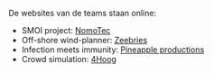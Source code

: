 
De websites van de teams staan online:

* SMOI project: [NomoTec](http://www.projects.science.uu.nl/SMOINj14/#home)
* Off-shore wind-planner: [Zeebries](http://www.projects.science.uu.nl/FugroNj14/Pico/about)
* Infection meets immunity: [Pineapple productions](http://www.projects.science.uu.nl/IenINj14/)
* Crowd simulation: [4Hoog](http://www.projects.science.uu.nl/IenINj14/)
